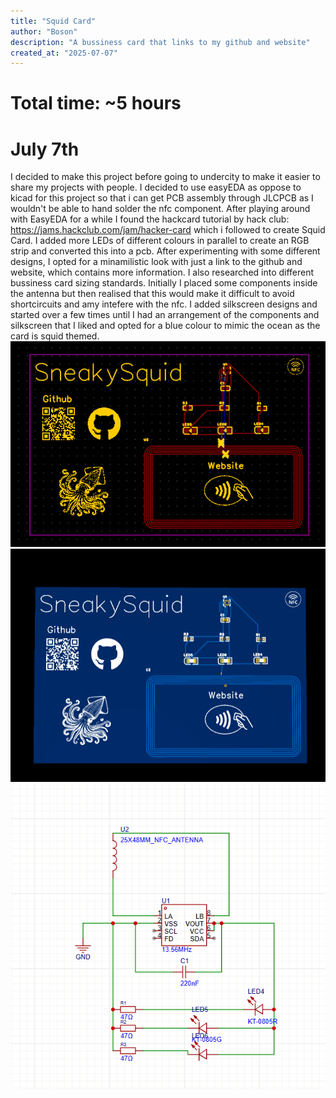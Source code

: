 ```yaml
---
title: "Squid Card"
author: "Boson"
description: "A bussiness card that links to my github and website"
created_at: "2025-07-07"
---
```

# Total time: ~5 hours
# July 7th
I decided to make this project before going to undercity to make it easier to share my projects with people. I decided to use easyEDA as oppose to kicad for this project so that i can get PCB assembly through JLCPCB as I wouldn't be able to hand solder the nfc component. After playing around with EasyEDA for a while I found the hackcard tutorial by hack club: https://jams.hackclub.com/jam/hacker-card which i followed to create Squid Card. I added more LEDs of different colours in parallel to create an RGB strip and converted this into a pcb. After experimenting with some different designs, I opted for a minamilistic look with just a link to the github and website, which contains more information. I also researched into different bussiness card sizing standards. Initially I placed some components inside the antenna but then realised that this would make it difficult to avoid shortcircuits and amy intefere with the nfc. I added silkscreen designs and started over a few times until I had an arrangement of the components and silkscreen that I liked and opted for a blue colour to mimic the ocean as the card is squid themed.
![alt text](image.png)  
![alt text](image-1.png)
![alt text](image-2.png)